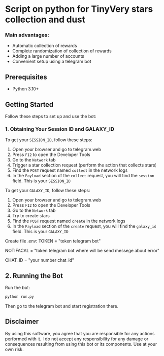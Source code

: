 # Script on python for TinyVery stars collection and dust


### Main advantages:
+ Automatic collection of rewards
+ Complete randomization of collection of rewards
+ Adding a large number of accounts
+ Convenient setup using a telegram bot

## Prerequisites

- Python 3.10+

## Getting Started

Follow these steps to set up and use the bot:

### 1. Obtaining Your Session ID and GALAXY_ID

To get your `SESSION_ID`, follow these steps:

1. Open your browser and go to telegram.web
2. Press `F12` to open the Developer Tools
3. Go to the `Network` tab
4. Trigger a star collection request (perform the action that collects stars)
5. Find the `POST` request named `collect` in the network logs
6. In the `Payload` section of the `collect` request, you will find the `session` field. This is your `SESSION_ID`

To get your `GALAXY_ID`, follow these steps:
1. Open your browser and go to telegram.web
2. Press `F12` to open the Developer Tools
3. Go to the `Network` tab
4. Try to create stars
5. Find the `POST` request named `create` in the network logs
6. In the `Payload` section of the `create` request, you will find the `galaxy_id` field. This is your `GALAXY_ID`

Create file .env:
TOKEN = "token telegram bot"

NOTIFACAL = "token telegram bot where will be send messege about error"

CHAT_ID = "your number chat_id"

## 2. Running the Bot
Run the bot:
   ```bash
   python run.py
   ```
Then go to the telegram bot and start registration there.
## Disclaimer
By using this software, you agree that you are responsible for any actions performed with it. I do not accept any responsibility for any damage or consequences resulting from using this bot or its components. Use at your own risk.
